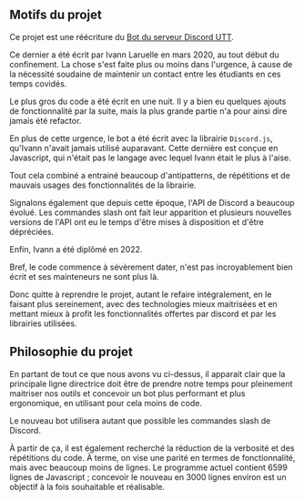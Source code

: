 
## Motifs du projet

Ce projet est une réécriture du 
[Bot du serveur Discord UTT](https://github.com/ungdev/discord_bot_firewall).

Ce dernier a été écrit par Ivann Laruelle en mars 2020, au tout début
du confinement.
La chose s'est faite plus ou moins dans l'urgence, 
à cause de la nécessité soudaine de maintenir un contact entre
les étudiants en ces temps covidés.

Le plus gros du code a été écrit en une nuit.
Il y a bien eu quelques ajouts de fonctionnalité par la suite,
mais la plus grande partie n'a pour ainsi dire jamais été refactor.

En plus de cette urgence, le bot a été écrit avec la librairie `Discord.js`,
qu'Ivann n'avait jamais utilisé auparavant.
Cette dernière est conçue en Javascript, qui n'était pas
le langage avec lequel Ivann était le plus à l'aise.

Tout cela combiné a entrainé beaucoup d'antipatterns,
de répétitions et de mauvais usages des fonctionnalités de la librairie.

Signalons également que depuis cette époque, l'API de Discord
a beaucoup évolué.
Les commandes slash ont fait leur apparition et
plusieurs nouvelles versions de l'API ont eu le temps
d'être mises à disposition et d'être dépréciées.

Enfin, Ivann a été diplômé en 2022.

Bref, le code commence à sévèrement dater,
n'est pas incroyablement bien écrit
et ses mainteneurs ne sont plus là.

Donc quitte à reprendre le projet, autant le refaire intégralement,
en le faisant plus sereinement, avec des technologies mieux
maitrisées et en mettant mieux à profit les fonctionnalités
offertes par discord et par les librairies utilisées.

## Philosophie du projet

En partant de tout ce que nous avons vu ci-dessus,
il apparait clair que la principale ligne directrice
doit être de prendre notre temps pour pleinement
maitriser nos outils et concevoir un bot plus performant
et plus ergonomique, en utilisant pour cela moins de code.

Le nouveau bot utilisera autant que possible 
les commandes slash de Discord.

À partir de ça, il est également recherché la réduction
de la verbosité et des répétitions du code.
À terme, on vise une parité en termes de fonctionnalité,
mais avec beaucoup moins de lignes.
Le programme actuel contient 6599 lignes de Javascript ;
concevoir le nouveau en 3000 lignes environ est un
objectif à la fois souhaitable et réalisable.
